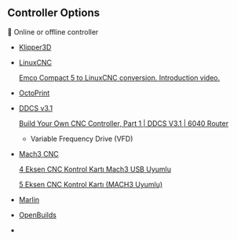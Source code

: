 ## Controller Options

🤔 Online or offline controller

- [Klipper3D](https://www.klipper3d.org/)

- [LinuxCNC](http://linuxcnc.org/)
  
  [Emco Compact 5 to LinuxCNC conversion. Introduction video.](https://www.youtube.com/watch?v=JxlS0DMkwLA)

- [OctoPrint](https://octoprint.org/)

- [DDCS v3.1](http://www.ddcnc.com/?m=home&c=View&a=index&aid=119&lang=en)
  
  [Build Your Own CNC Controller, Part 1 | DDCS V3.1 | 6040 Router](https://www.youtube.com/watch?v=X-DY6iL6NcI)
  
  - Variable Frequency Drive (VFD)

- [Mach3 CNC](https://www.machsupport.com/software/mach3/)
  
  [4 Eksen CNC Kontrol Kartı Mach3 USB Uyumlu](https://www.robolinkmarket.com/4-eksen-cnc-kontrol-karti-mach3-usb-uyumlu)
  
  [5 Eksen CNC Kontrol Kartı (MACH3 Uyumlu)](https://www.robolinkmarket.com/5-eksen-cnc-kontrol-karti-mach3-uyumlu)

- [Marlin](https://marlinfw.org/)

- [OpenBuilds](https://openbuilds.com/)

- 
